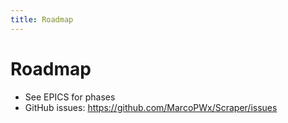 ```yaml
---
title: Roadmap
---
```


# Roadmap

- See EPICS for phases
- GitHub issues: https://github.com/MarcoPWx/Scraper/issues


